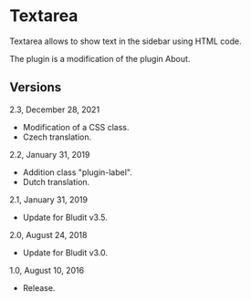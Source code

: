 Textarea
========

Textarea allows to show text in the sidebar using HTML code.

The plugin is a modification of the plugin About.

Versions
--------

2.3, December 28, 2021
- Modification of a CSS class.
- Czech translation.

2.2, January 31, 2019
- Addition class "plugin-label".
- Dutch translation.

2.1, January 31, 2019
- Update for Bludit v3.5.

2.0, August 24, 2018
- Update for Bludit v3.0.

1.0, August 10, 2016
- Release.
